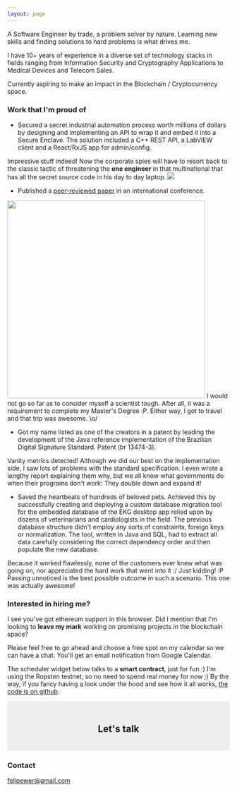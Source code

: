 ```yaml
---
layout: page
---
```


A Software Engineer by trade, a problem solver by nature. Learning new skills and finding solutions to hard problems is what drives me. 

I have 10+ years of experience in a diverse set of technology stacks in fields ranging from Information Security and Cryptography Applications to Medical Devices and Telecom Sales. 

Currently aspiring to make an impact in the Blockchain / Cryptocurrency space.

### Work that I'm proud of

- Secured a secret industrial automation process worth millions of dollars by designing and implementing an API to wrap it and embed it into a Secure Enclave. The solution included a C++ REST API, a LabVIEW client and a React/RxJS app for admin/config.

<div class="irony hidden">
  Impressive stuff indeed! Now the corporate spies will have to resort back to the classic tactic of threatening the <strong>one engineer</strong> in that multinational that has all the secret source code in his day to day laptop.
  <img class="meme" src="https://imgs.xkcd.com/comics/security.png">
</div>

- Published a [peer-reviewed paper](https://link.springer.com/chapter/10.1007/978-3-642-53997-8_10) in an international conference. 

<div class="irony hidden">
  <img class="meme" width="448" src="https://i.kym-cdn.com/photos/images/newsfeed/000/200/420/BRTky.jpg">
  I would not go so far as to consider myself a scientist tough. After all, it was a requirement to complete my Master's Degree :P. Either way, I got to travel and that trip was awesome. \o/
</div>

- Got my name listed as one of the creators in a patent by leading the development of the Java reference implementation of the Brazilian Digital Signature Standard. Patent (br 13474-3).

<div class="irony hidden">
  Vanity metrics detected! Although we did our best on the implementation side, I saw lots of problems with the standard specification. I even wrote a lengthy report explaining them why, but we all know what governments do when their programs don't work: They double down and expand it!
</div>

- Saved the heartbeats of hundreds of beloved pets. Achieved this by successfully creating and deploying a custom database migration tool for the embedded database of the EKG desktop app relied upon by dozens of veterinarians and cardiologists in the field. The previous database structure didn't employ any sorts of constraints, foreign keys or normalization. The tool, written in Java and SQL, had to extract all data carefully considering the correct dependency order and then populate the new database.

<div class="irony hidden">
  Because it worked flawlessly, none of the customers ever knew what was going on, nor appreciated the hard work that went into it :/ Just kidding! :P Passing unnoticed is the best possible outcome in such a scenario. This one was actually awesome!
</div>

<section id="scheduler" class="hidden">
  
  <h3>Interested in hiring me?</h3>
  <p>
    I see you've got ethereum support in this browser. Did I mention that I'm looking to <strong>leave my mark</strong> working on promising projects in the blockchain space?
  </p>
  <p>
    Please feel free to go ahead and choose a free spot on my calendar so we can have a chat. You'll get an email notification from Google Calendar.
  </p>
  <p>
    The scheduler widget below talks to a <strong>smart contract</strong>, just for fun :) I'm using the Ropsten testnet, so no need to spend real money for now ;) By the way, if you fancy having a look under the hood and see how it all works, <a target="_blank" href="https://github.com/felipewer/scheduler">the code is on github</a>.
  </p>

  <div style="background-color: #eee; padding: 20px 35px; border-radius: 0.3rem;">
    <h2 style="text-align: center;">Let's talk</h2>
    <div data-widget="scheduler-widget"
    >
      <script type="text/props">
        {
          "apiKey": "AIzaSyAk4DxOtnhDpBsg9v5QsTyLuB2J84MEsNY",
          "calendarId": "5g14sen28q58ujshh0fahtfl6k@group.calendar.google.com",
          "network": { "id": 3, "name": "Ropsten"},
          "minHour": { "hour": 7, "timezone": "America/Sao_Paulo" },
          "maxHour": { "hour": 21, "timezone": "America/Sao_Paulo" },
          "confirmationText": "Schedule chat"
        }
      </script>
    </div>
    <script defer src="/assets/scheduler-widget.js"
      data-mount-in="scheduler-widget">
    </script>
  </div>

</section>

### Contact

[felipewer@gmail.com](mailto:felipewer@gmail.com)

<script>
  window.addEventListener('SCHEDULER_WIDGET_LOADED', function(event) {
    document.getElementById('scheduler').classList.toggle('hidden');
  });
  console.log('Press (Alt + I) to display ironic enhancements.');
  document.addEventListener('keydown', function (event) {
    if (event.altKey && event.code === 'KeyI') {
      document.querySelectorAll('.irony').forEach(function(comment) {
        comment.classList.toggle('hidden');
      })
      window.location = '#Work that I\'m proud of';
    }
  });
</script>
